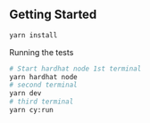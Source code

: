 
## Getting Started


```sh
yarn install
```


Running the tests 
```sh
# Start hardhat node 1st terminal
yarn hardhat node
# second terminal
yarn dev
# third terminal
yarn cy:run
```

